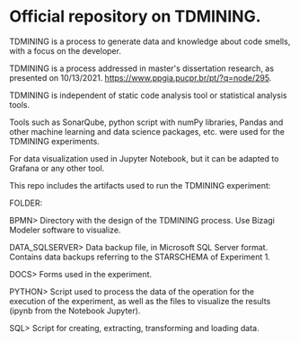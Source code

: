 # Official repository on TDMINING.

TDMINING is a process to generate data and knowledge about code smells, with a focus on the developer.

TDMINING is a process addressed in master's dissertation research, as presented on 10/13/2021. https://www.ppgia.pucpr.br/pt/?q=node/295.

TDMINING is independent of static code analysis tool or statistical analysis tools.

Tools such as SonarQube, python script with numPy libraries, Pandas and other machine learning and data science packages, etc. were used for the TDMINING experiments.

For data visualization used in Jupyter Notebook, but it can be adapted to Grafana or any other tool.

This repo includes the artifacts used to run the TDMINING experiment:

FOLDER:

BPMN> Directory with the design of the TDMINING process. Use Bizagi Modeler software to visualize.

DATA_SQLSERVER> Data backup file, in Microsoft SQL Server format. Contains data backups referring to the STARSCHEMA of Experiment 1.

DOCS> Forms used in the experiment.

PYTHON> Script used to process the data of the operation for the execution of the experiment, as well as the files to visualize the results (ipynb from the Notebook Jupyter).

SQL> Script for creating, extracting, transforming and loading data.
